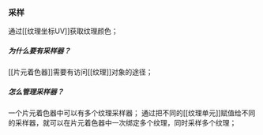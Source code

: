 ### 采样
通过[[纹理坐标UV]]获取纹理颜色；
##### 为什么要有采样器？
[[片元着色器]]需要有访问[[纹理]]对象的途径；
##### 怎么管理采样器？
一个片元着色器中可以有多个纹理采样器；
通过把不同的[[纹理单元]]赋值给不同的采样器，就可以在片元着色器中一次绑定多个纹理，同时采样多个纹理；


